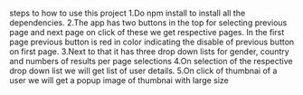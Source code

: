 steps to how to use  this project
1.Do npm install to install all the dependencies.
2.The app has two buttons in the top for selecting previous page and next page on click of these we get respective pages. In the first page previous button is red in color indicating the disable of previous button on first page.
3.Next to that it has three drop down lists for gender, country and numbers of results per page selections
4.On selection of the respective drop down list we will get list of user details.
5.On click of thumbnai of a user we will get a popup image of thumbnai with large size
